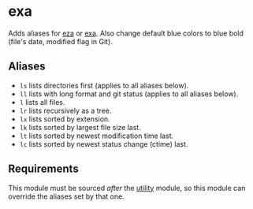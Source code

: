 exa
===

Adds aliases for [eza] or [exa]. Also change default blue colors to blue bold (file's
date, modified flag in Git).

Aliases
-------

  * `ls` lists directories first (applies to all aliases below).
  * `ll` lists with long format and git status (applies to all aliases below).
  * `l`  lists all files.
  * `lr` lists recursively as a tree.
  * `lx` lists sorted by extension.
  * `lk` lists sorted by largest file size last.
  * `lt` lists sorted by newest modification time last.
  * `lc` lists sorted by newest status change (ctime) last.

Requirements
------------

This module must be sourced *after* the [utility] module, so this module can
override the aliases set by that one.

[eza]: https://github.com/eza-community/eza
[exa]: https://the.exa.website
[utility]: https://github.com/zimfw/utility
